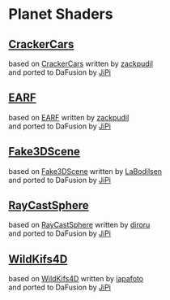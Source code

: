 
  <!--                                                             -->
  <!--           THIS IS AN AUTOMATICALLY GENERATED FILE           -->
  <!--                                                             -->
  <!--                  D O   N O T   E D I T ! ! !                -->
  <!--                                                             -->
  <!--  ALL CHANGES WILL BE OVERWRITTEN WITHOUT ANY FURTHER NOTICE -->
  <!--                                                             -->


# Planet Shaders

## **[CrackerCars](CrackerCars.md)**
based on [CrackerCars](https://www.shadertoy.com/view/4sdXzr) written by [zackpudil](https://www.shadertoy.com/user/zackpudil)<br />and ported to DaFusion by [JiPi](....//Site/Profiles/JiPi.md)

## **[EARF](EARF.md)**
based on [EARF](https://www.shadertoy.com/view/ls3SDj) written by [zackpudil](https://www.shadertoy.com/user/zackpudil)<br />and ported to DaFusion by [JiPi](....//Site/Profiles/JiPi.md)

## **[Fake3DScene](Fake3DScene.md)**
based on [Fake3DScene](https://www.shadertoy.com/view/MddSWB) written by [LaBodilsen](https://www.shadertoy.com/user/LaBodilsen)<br />and ported to DaFusion by [JiPi](....//Site/Profiles/JiPi.md)

## **[RayCastSphere](RayCastSphere.md)**
based on [RayCastSphere](https://www.shadertoy.com/view/XdjBDG) written by [diroru](https://www.shadertoy.com/user/diroru)<br />and ported to DaFusion by [JiPi](....//Site/Profiles/JiPi.md)

## **[WildKifs4D](WildKifs4D.md)**
based on [WildKifs4D](https://www.shadertoy.com/view/wttBzM) written by [iapafoto](https://www.shadertoy.com/user/iapafoto)<br />and ported to DaFusion by [JiPi](....//Site/Profiles/JiPi.md)

